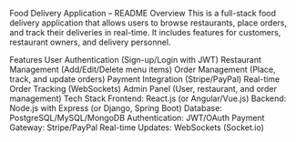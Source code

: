 Food Delivery Application – README
Overview
This is a full-stack food delivery application that allows users to browse restaurants, place orders, and track their deliveries in real-time. It includes features for customers, restaurant owners, and delivery personnel.

Features
User Authentication (Sign-up/Login with JWT)
Restaurant Management (Add/Edit/Delete menu items)
Order Management (Place, track, and update orders)
Payment Integration (Stripe/PayPal)
Real-time Order Tracking (WebSockets)
Admin Panel (User, restaurant, and order management)
Tech Stack
Frontend: React.js (or Angular/Vue.js)
Backend: Node.js with Express (or Django, Spring Boot)
Database: PostgreSQL/MySQL/MongoDB
Authentication: JWT/OAuth
Payment Gateway: Stripe/PayPal
Real-time Updates: WebSockets (Socket.io)
